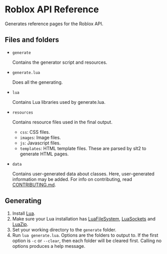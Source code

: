 # Roblox API Reference

Generates reference pages for the Roblox API.

## Files and folders

- `generate`

	Contains the generator script and resources.

- `generate.lua`

	Does all the generating.

- `lua`

	Contains Lua libraries used by generate.lua.

- `resources`

	Contains resource files used in the final output.

	- `css`: CSS files.
	- `images`: Image files.
	- `js`: Javascript files.
	- `templates`: HTML template files. These are parsed by slt2 to generate HTML pages.

- `data`

	Contains user-generated data about classes. Here, user-generated
	information may be added. For info on contributing, read
	[CONTRIBUTING.md](CONTRIBUTING.md).


## Generating

1. Install [Lua][lua].
2. Make sure your Lua installation has [LuaFileSystem][lfs], [LuaSockets][sockets] and [LuaZip][zip].
3. Set your working directory to the `generate` folder.
4. Run `lua generate.lua`. Options are the folders to output to. If the first
   option is `-c` or `--clear`, then each folder will be cleared first.
   Calling no options produces a help message.

[lua]: http://www.lua.org/
[lfs]: http://keplerproject.github.io/luafilesystem/
[sockets]: http://w3.impa.br/~diego/software/luasocket/
[zip]: http://www.keplerproject.org/luazip/
[markdown]: http://daringfireball.net/projects/markdown/
